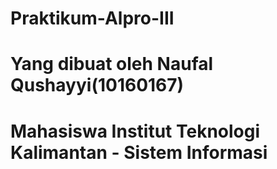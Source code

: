 # Praktikum-Alpro-III
# Yang dibuat oleh Naufal Qushayyi(10160167)
# Mahasiswa Institut Teknologi Kalimantan - Sistem Informasi
